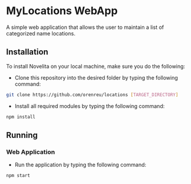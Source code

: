 # MyLocations WebApp
A simple web application that allows the user to maintain a list of categorized name locations.

## Installation

To install Novelita on your local machine, make sure you do the following:

- Clone this repository into the desired folder by typing the following command:
```sh
git clone https://github.com/orenreu/locations [TARGET_DIRECTORY]
```
- Install all required modules by typing the following command:
```sh
npm install
```

## Running

### Web Application

- Run the application by typing the following command:
```sh
npm start
```